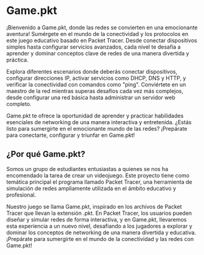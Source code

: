 <!-- Crear README para GitHub. -->

# Game.pkt

¡Bienvenido a Game.pkt, donde las redes se convierten en una emocionante aventura! Sumérgete en el mundo de la conectividad y los protocolos en este juego educativo basado en Packet Tracer. Desde conectar dispositivos simples hasta configurar servicios avanzados, cada nivel te desafía a aprender y dominar conceptos clave de redes de una manera divertida y práctica.

Explora diferentes escenarios donde deberás conectar dispositivos, configurar direcciones IP, activar servicios como DHCP, DNS y HTTP, y verificar la conectividad con comandos como "ping". Conviértete en un maestro de la red mientras superas desafíos cada vez más complejos, desde configurar una red básica hasta administrar un servidor web completo.

Game.pkt te ofrece la oportunidad de aprender y practicar habilidades esenciales de networking de una manera interactiva y entretenida. ¿Estás listo para sumergirte en el emocionante mundo de las redes? ¡Prepárate para conectarte, configurar y triunfar en Game.pkt!

## ¿Por qué Game.pkt?

Somos un grupo de estudiantes entusiastas a quienes se nos ha encomendado la tarea de crear un videojuego. Este proyecto tiene como temática principal el programa llamado Packet Tracer, una herramienta de simulación de redes ampliamente utilizada en el ámbito educativo y profesional.

Nuestro juego se llama Game.pkt, inspirado en los archivos de Packet Tracer que llevan la extensión .pkt. En Packet Tracer, los usuarios pueden diseñar y simular redes de forma interactiva, y en Game.pkt, llevaremos esta experiencia a un nuevo nivel, desafiando a los jugadores a explorar y dominar los conceptos de networking de una manera divertida y educativa. ¡Prepárate para sumergirte en el mundo de la conectividad y las redes con Game.pkt!

